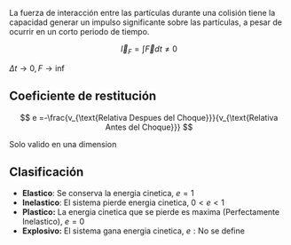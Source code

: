 La fuerza de interacción entre las partículas durante una colisión tiene la capacidad generar un impulso significante sobre las partículas, a pesar de ocurrir en un corto periodo de tiempo.

$$
\vec I_F = \int\vec Fdt \neq 0
$$

$\Delta t \to 0, F \to \inf$

## Coeficiente de restitución

$$
e =-\frac{v_{\text{Relativa Despues del Choque}}}{v_{\text{Relativa Antes del Choque}}}
$$

Solo valido en una dimension

## Clasificación

- **Elastico**: Se conserva la energia cinetica, $e = 1$
- **Inelastico**: El sistema pierde energia cinetica, $0 < e <  1$
- **Plastico:** La energia cinetica que se pierde es maxima (Perfectamente Inelastico), $e = 0$
- **Explosivo:** El sistema gana energia cinetica, $e:\text{No se define}$
